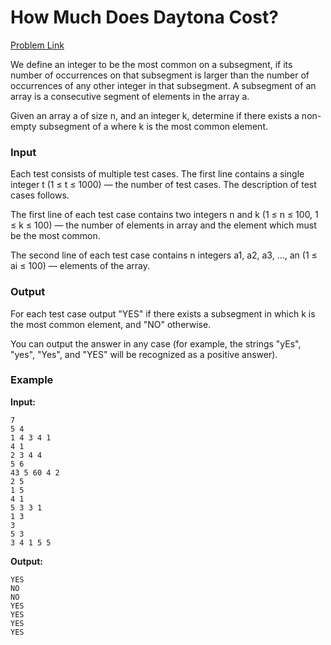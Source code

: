# How Much Does Daytona Cost?
[Problem Link](https://codeforces.com/problemset/problem/1878/A)

We define an integer to be the most common on a subsegment, if its number of occurrences on that subsegment is larger than the number of occurrences of any other integer in that subsegment. A subsegment of an array is a consecutive segment of elements in the array a.

Given an array a of size n, and an integer k, determine if there exists a non-empty subsegment of a where k is the most common element.

### Input
Each test consists of multiple test cases. The first line contains a single integer t (1 ≤ t ≤ 1000) — the number of test cases. The description of test cases follows.

The first line of each test case contains two integers n and k (1 ≤ n ≤ 100, 1 ≤ k ≤ 100) — the number of elements in array and the element which must be the most common.

The second line of each test case contains n integers a1, a2, a3, …, an (1 ≤ ai ≤ 100) — elements of the array.

### Output
For each test case output "YES" if there exists a subsegment in which k is the most common element, and "NO" otherwise.

You can output the answer in any case (for example, the strings "yEs", "yes", "Yes", and "YES" will be recognized as a positive answer).

### Example

**Input:**
```
7
5 4
1 4 3 4 1
4 1
2 3 4 4
5 6
43 5 60 4 2
2 5
1 5
4 1
5 3 3 1
1 3
3
5 3
3 4 1 5 5
```

**Output:**
```
YES
NO
NO
YES
YES
YES
YES
```